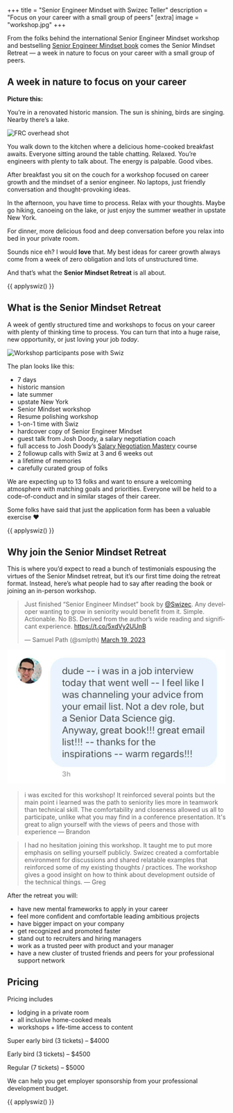 +++
title = "Senior Engineer Mindset with Swizec Teller"
description = "Focus on your career with a small group of peers"
[extra]
image = "workshop.jpg"
+++

From the folks behind the international Senior Engineer Mindset workshop and bestselling <a href="https://seniormindset.com" target="_blank">Senior Engineer Mindset book</a> comes the Senior Mindset Retreat &mdash; a week in nature to focus on your career with a small group of peers.

## A week in nature to focus on your career

**Picture this:**

You’re in a renovated historic mansion. The sun is shining, birds are singing. Nearby there’s a lake.

![FRC overhead shot](/images/frc-building-side.jpg)

You walk down to the kitchen where a delicious home-cooked breakfast awaits. Everyone sitting around the table chatting. Relaxed. You’re engineers with plenty to talk about. The energy is palpable. Good vibes.

After breakfast you sit on the couch for a workshop focused on career growth and the mindset of a senior engineer. No laptops, just friendly conversation and thought-provoking ideas.

In the afternoon, you have time to process. Relax with your thoughts. Maybe go hiking, canoeing on the lake, or just enjoy the summer weather in upstate New York.

For dinner, more delicious food and deep conversation before you relax into bed in your private room.

Sounds nice eh? I would ****love**** that. My best ideas for career growth always come from a week of zero obligation and lots of unstructured time.

And that’s what the **Senior Mindset Retreat** is all about.

{{ applyswiz() }}

## What is the Senior Mindset Retreat

A week of gently structured time and workshops to focus on your career with plenty of thinking time to process. You can turn that into a huge raise, new opportunity, or just loving your job *today*.

![Workshop participants pose with Swiz](workshop.jpg)

The plan looks like this:

- 7 days
- historic mansion
- late summer
- upstate New York
- Senior Mindset workshop
- Resume polishing workshop
- 1-on-1 time with Swiz
- hardcover copy of Senior Engineer Mindset
- guest talk from Josh Doody, a salary negotiation coach
- full access to Josh Doody’s <a target="_blank" href="https://fearlesssalarynegotiation.com/salary-negotiation-mastery/">Salary Negotiation Mastery</a> course
- 2 followup calls with Swiz at 3 and 6 weeks out
- a lifetime of memories
- carefully curated group of folks

We are expecting up to 13 folks and want to ensure a welcoming atmosphere with matching goals and priorities. Everyone will be held to a code-of-conduct and in similar stages of their career.

Some folks have said that just the application form has been a valuable exercise ❤️

{{ applyswiz() }}

## Why join the Senior Mindset Retreat

This is where you’d expect to read a bunch of testimonials espousing the virtues of the Senior Mindset retreat, but it’s our first time doing the retreat format. Instead, here’s what people had to say after reading the book or joining an in-person workshop.

<blockquote class="twitter-tweet"><p lang="en" dir="ltr">Just finished “Senior Engineer Mindset” book by <a href="https://twitter.com/Swizec?ref_src=twsrc%5Etfw">@Swizec</a>. Any developer wanting to grow in seniority would benefit from it. Simple. Actionable. No BS. Derived from the author’s wide reading and significant experience. <a href="https://t.co/5xdVy2UUnB">https://t.co/5xdVy2UUnB</a></p>&mdash; Samuel Path (@smlpth) <a href="https://twitter.com/smlpth/status/1637536050305277952?ref_src=twsrc%5Etfw">March 19, 2023</a></blockquote> <script async src="https://platform.twitter.com/widgets.js" charset="utf-8"></script>

![i was in a job interview today that went well](interview.jpg)

> i was excited for this workshop! It reinforced several points but the main point i learned was the path to seniority lies more in teamwork than technical skill. The comfortability and closeness allowed us all to participate, unlike what you may find in a conference presentation. It's great to align yourself with the views of peers and those with experience &mdash; Brandon

> I had no hesitation joining this workshop. It taught me to put more emphasis on selling yourself publicly. Swizec created a comfortable environment for discussions and shared relatable examples that reinforced some of my existing thoughts / practices. The workshop gives a good insight on how to think about development outside of the technical things. &mdash; Greg

After the retreat you will:

- have new mental frameworks to apply in your career
- feel more confident and comfortable leading ambitious projects
- have bigger impact on your company
- get recognized and promoted faster
- stand out to recruiters and hiring managers
- work as a trusted peer with product and your manager
- have a new cluster of trusted friends and peers for your professional support network

## Pricing

Pricing includes

- lodging in a private room
- all inclusive home-cooked meals
- workshops + life-time access to content

Super early bird (3 tickets) – $4000

Early bird (3 tickets) – $4500

Regular (7 tickets) – $5000

We can help you get employer sponsorship from your professional development budget.

{{ applyswiz() }}
